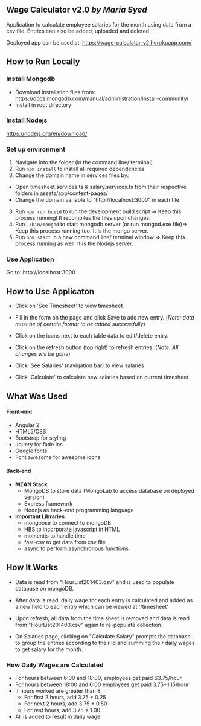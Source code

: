 ## Wage Calculator v2.0 *by Maria Syed*

Application to calculate employee salaries for the month using data from a csv file. Entries can also be added, uploaded and deleted.  

Deployed app can be used at: https://wage-calculator-v2.herokuapp.com/

## How to Run Locally
### Install Mongodb
* Download installation files from: https://docs.mongodb.com/manual/administration/install-community/
* Install in root directory

### Install Nodejs
https://nodejs.org/en/download/

### Set up environment
1. Navigate into the folder (in the command line/ terminal)
2. Run `npm install` to install all required dependencies
3. Change the domain name in services files by:
  * Open timesheet.services.ts & salary.services.ts from their respective folders in assets/app/content-pages/
  * Change the domain variable to "http://localhost:3000" in each file
3. Run `npm run build` to run the development build script => Keep this process running! It recompiles the files upon changes.
4. Run `./bin/mongod` to start mongodb server (or run mongod.exe file)=> Keep this process running too. It is the mongo server.
5. Run `npm start` in a new command line/ terminal window => Keep this process running as well. It is the Nodejs server.

### Use Application
Go to: http://localhost:3000

## How to Use Applicaton
* Click on 'See Timesheet' to view timesheet

* Fill in the form on the page and click Save to add new entry.
(*Note: data must be of certain format to be added successfully*)

* Click on the icons next to each table data to edit/delete entry.

* Click on the refresh button (top right) to refresh entries.
(*Note: All changes will be gone*)

* Click 'See Salaries' (navigation bar) to view salaries

* Click 'Calculate' to calculate new salaries based on current timesheet

## What Was Used

#### Front-end
* Angular 2
* HTML5/CSS
* Bootstrap for styling
* Jquery for fade Ins
* Google fonts
* Font awesome for awesome icons

#### Back-end
* **MEAN Stack**
    * MongoDB to store data (MongoLab to access database on deployed version)
    * Express framework
    * Nodejs as back-end programming language
* **Important Libraries**
    * mongoose to connect to mongoDB
    * HBS to incorporate javascript in HTML
    * momentjs to handle time
    * fast-csv to get data from csv file
    * async to perform asynchronous functions

## How It Works

* Data is read from "HourList201403.csv" and is used to populate database on mongoDB.     

* After data is read, daily wage for each entry is calculated and added as a new field to each entry which can be viewed at '/timesheet'


* Upon refresh, all data from the time sheet is removed and data is read from "HourList201403.csv" again to re-populate collection.

* On Salaries page, clicking on "Calculate Salary" prompts the database to group the entries according to their id and summing their daily wages to get salary for the month.

### How Daily Wages are Calculated

* For hours between 6:00 and 18:00, employees get paid $3.75/hour
* For hours between 18:00 and 6:00 employees get paid $3.75+$1.15/hour
* If hours worked are greater than 8,
    * For first 2 hours, add 3.75 * 0.25
    * For next 2 hours, add 3.75 * 0.50
    * For rest hours, add 3.75 * 1.00
* All is added to result in daily wage
